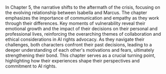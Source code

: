 In Chapter 5, the narrative shifts to the aftermath of the crisis, focusing on the evolving relationship between Isabella and Marcus. The chapter emphasizes the importance of communication and empathy as they work through their differences. Key moments of vulnerability reveal their emotional growth and the impact of their decisions on their personal and professional lives, reinforcing the overarching themes of collaboration and ethical considerations in AI rights advocacy. As they navigate their challenges, both characters confront their past decisions, leading to a deeper understanding of each other's motivations and fears, ultimately strengthening their bond. This chapter serves as a crucial turning point, highlighting how their experiences shape their perspectives and commitment to AI rights.
